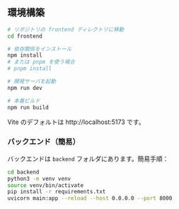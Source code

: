 
## 環境構築

```bash
# リポジトリの frontend ディレクトリに移動
cd frontend

# 依存関係をインストール
npm install
# または pnpm を使う場合
# pnpm install

# 開発サーバを起動
npm run dev

# 本番ビルド
npm run build
```

Vite のデフォルトは http://localhost:5173 です。

### バックエンド（簡易）

バックエンドは `backend` フォルダにあります。簡易手順：

```bash
cd backend
python3 -m venv venv
source venv/bin/activate
pip install -r requirements.txt
uvicorn main:app --reload --host 0.0.0.0 --port 8000
```

